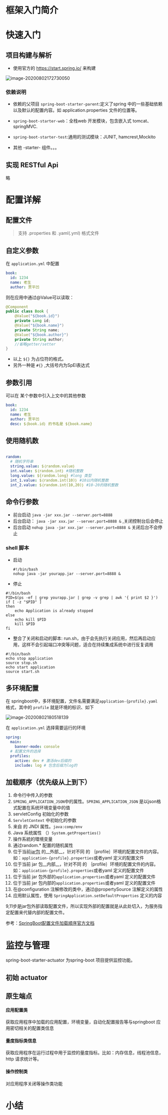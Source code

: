 # 框架入门简介

# 快速入门

## 项目构建与解析

- 使用官方的 https://start.spring.io/ 来构建

![image-20200802172730050](spring_cloud_微服务构建/image-20200802172730050.png)

### 依赖说明

- 依赖的父项目 `spring-boot-starter-parent`:定义了spring 中的一些基础依赖以及默认的配置内容。如 application.properties 文件的位置等。

- `spring-boot-starter-web`：全栈web 开发模块，包含嵌入式 tomcat、springMVC.
- `spring-boot-starter-test`:通用的测试模块：JUNIT, hamcrest,Mockito
- 其他 -starter- 组件。。。

## 实现 RESTful Api

略

# 配置详解

## 配置文件

> 支持 .properties 和 .yaml(.yml) 格式文件

## 自定义参数

在 `application.yml` 中配置

```yaml
book:
  id: 1234
  name: 老生
  author: 贾平凹
```

则在应用中通过@Value可以读取：

```java
@Component
public class Book {
    @Value("${book.id}")
    private Long id;
    @Value("${book.name}")
    private String name;
    @Value("${book.author}")
    private String author;
    //省略getter/setter
}
```

- 以上 `${}` 为占位符的格式。
- 另外一种是 `#{}` ,大括号内为SpEl表达式

## 参数引用

可以在 某个参数中引入上文中的其他参数

```yaml
book:
  id: 1234
  name: 老生
  author: 贾平凹
  desc: $｛book.id｝ 的书名是 ${book.name}
```



## 使用随机数

```yaml

random:
  # 随机字符串
  string.value: $｛random.value｝
  int.value: $｛random.int｝ #随机整数
  long.value: ${random.long} #long 类型
  int_1.value: $｛random.int(10)｝ #10以内随机整数
  int_2.value: $｛random.int(10,20)｝ #10-20的随机整数
```



## 命令行参数

- 前台启动 `java -jar xxx.jar --server.port=8888`
- 后台启动： `java -jar xxx.jar --server.port=8888 &` ,关闭控制台后会停止
- 后台启动 `nohup java -jar xxx.jar --server.port=8888 &` 关闭后台不会停止

### shell 脚本

- 启动

  ```shell
  #!/bin/bash
  nohup java -jar yourapp.jar --server.port=8888 &
  ```

- 停止

```shell
#!/bin/bash
PID=$(ps -ef | grep yourapp.jar | grep -v grep | awk '{ print $2 }')
if [ -z "$PID" ]
then
    echo Application is already stopped
else
    echo kill $PID
    kill $PID
fi
```

- 整合了关闭和启动的脚本: run.sh，由于会先执行关闭应用，然后再启动应用，这样不会引起端口冲突等问题，适合在持续集成系统中进行反复调用

```shell
#!/bin/bash
echo stop application
source stop.sh
echo start application
source start.sh
```

## 多环境配置

在 springboot中，多环境配置，文件名需要满足`application-{profile}.yaml ` 格式，其中的 `profile` 就是环境的标识、如下

![image-20200802180518139](spring_cloud_微服务构建/image-20200802180518139.png)

在 `application.yml` 选择需要运行的环境

```yaml
spring:
  main:
    banner-mode: console
  # 配置文件的选择
  profiles:
    active: dev # 激活dev后缀的
    include: log # 包含后缀为log的
```



## 加载顺序（优先级从上到下）

1. 命令行中传入的参数
2. `SPRING_APPLICATION_JSON`中的属性。`SPRING_APPLICATION_JSON` 是以json格式配置在系统环境变量中的值
3. servletConfig 初始化的参数
4. `ServletContext`  中初始化的参数
5. 来自 的 JNDI 属性。`java:comp/env`
6. Java 系统属性 （）`System.getProperties()`
7. 操作系統的環境变量
8. 通过random.* 配置的随机属性
9. 位于当前[jar包](https://docs.spring.io/spring-boot/docs/2.1.11.RELEASE/reference/html/boot-features-external-config.html#boot-features-external-config-profile-specific-properties) 的__外部__，针对不同 的 ｛profile｝环境的配置文件的内容。如：`application-{profile}.properties`或者yaml 定义的配置文件
10. 位于当前 jar 包__内部__，针对不同 的 ｛profile｝环境的配置文件的内容。如：`application-{profile}.properties`或者yaml 定义的配置文件
11. 位于当前 jar 包外部的`application.properties`或者yaml 定义的配置文件
12. 位于当前 jar 包内部的`application.properties`或者yaml 定义的配置文件
13. 在@configuration 注解修改的类中，通过@propertySource 注解定义的属性
14. 应用默认属性，使用 `SpringApplication.setDefaultProperties` 定义的内容

9,11步是jar包外部读取配置文件，所以实现外部的配置就是从此处切入，为服务指定配置来代替内部的配置文件。

参考：[SpringBoot配置文件加载顺序官方文档](https://docs.spring.io/spring-boot/docs/2.1.11.RELEASE/reference/html/boot-features-external-config.html)

# 监控与管理

spring-boot-starter-actuator 为spring-boot 项目提供监控功能。

## 初始 actuator

## 原生端点

#### 应用配置类

获取应用程序中加载的应用配置，环境变量，自动化配置报告等与springboot 应用密切相关的配置类信息

#### 量度指标类信息

获取应用程序在运行过程中用于监控的量度指标。比如：内存信息，线程池信息，http 请求统计等。

#### 操作控制类

对应用程序关闭等操作类功能

# 小结

